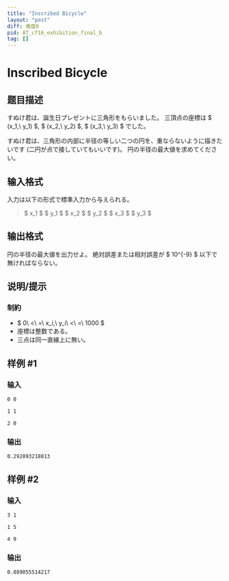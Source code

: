 ```yaml
---
title: "Inscribed Bicycle"
layout: "post"
diff: 难度0
pid: AT_cf16_exhibition_final_b
tag: []
---
```


# Inscribed Bicycle

## 题目描述

[problemUrl]: https://atcoder.jp/contests/cf16-exhibition-final/tasks/cf16_exhibition_final_b

すぬけ君は、誕生日プレゼントに三角形をもらいました。 三頂点の座標は $ (x_1,\ y_1) $, $ (x_2,\ y_2) $, $ (x_3,\ y_3) $ でした。

すぬけ君は、三角形の内部に半径の等しい二つの円を、重ならないように描きたいです (二円が点で接していてもいいです)。 円の半径の最大値を求めてください。

## 输入格式

入力は以下の形式で標準入力から与えられる。

> $ x_1 $ $ y_1 $ $ x_2 $ $ y_2 $ $ x_3 $ $ y_3 $

## 输出格式

円の半径の最大値を出力せよ。 絶対誤差または相対誤差が $ 10^{-9} $ 以下で無ければならない。

## 说明/提示

### 制約

- $ 0\ <\ =\ x_i,\ y_i\ <\ =\ 1000 $
- 座標は整数である。
- 三点は同一直線上に無い。

## 样例 #1

### 输入

```
0 0
1 1
2 0
```

### 输出

```
0.292893218813
```

## 样例 #2

### 输入

```
3 1
1 5
4 9
```

### 输出

```
0.889055514217
```

